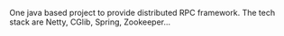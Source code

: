 One java based project to provide distributed RPC framework. The tech stack are Netty, CGlib, Spring, Zookeeper...
